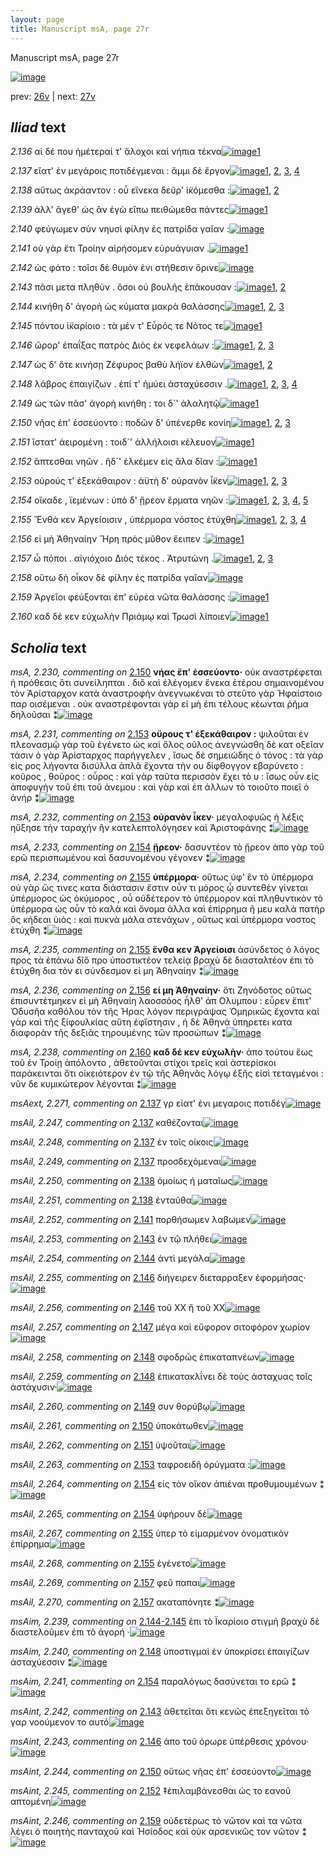 ```yaml
---
layout: page
title: Manuscript msA, page 27r
---
```


Manuscript msA, page 27r

[![image](http://www.homermultitext.org/iipsrv?OBJ=IIP,1.0&FIF=/project/homer/pyramidal/deepzoom/hmt/vaimg/2017a/VA027RN_0028.tif&WID=100&CVT=JPEG)](http://www.homermultitext.org/ict2/?urn=urn:cite2:hmt:vaimg.2017a:VA027RN_0028)

prev:  [26v](../26v/) | next:  [27v](../27v/)

## *Iliad* text

*2.136* <a id="2.136"/> αἱ δέ που ἡμέτεραί τ' ἄλοχοι καὶ νήπια τέκνα[![image](http://www.homermultitext.org/iipsrv?OBJ=IIP,1.0&FIF=/project/homer/pyramidal/deepzoom/hmt/vaimg/2017a/VA027RN_0028.tif&RGN=0.151,0.2044,0.398,0.0316&WID=1000&CVT=JPEG)](http://www.homermultitext.org/ict2/?urn=urn:cite2:hmt:vaimg.2017a:VA027RN_0028@0.151,0.2044,0.398,0.0316)[1](#msA_2.223)

*2.137* <a id="2.137"/> εἵατ' ἐν μεγάροις ποτιδέγμεναι : ἄμμι δὲ ἔργον[![image](http://www.homermultitext.org/iipsrv?OBJ=IIP,1.0&FIF=/project/homer/pyramidal/deepzoom/hmt/vaimg/2017a/VA027RN_0028.tif&RGN=0.154,0.2269,0.398,0.027&WID=1000&CVT=JPEG)](http://www.homermultitext.org/ict2/?urn=urn:cite2:hmt:vaimg.2017a:VA027RN_0028@0.154,0.2269,0.398,0.027)[1](#msAext_2.271), [2](#msAil_2.247), [3](#msAil_2.249), [4](#msAil_2.248)

*2.138* <a id="2.138"/> αὕτως ἀκράαντον : οὗ εἵνεκα δεῦρ' ἱ̈κόμεσθα :[![image](http://www.homermultitext.org/iipsrv?OBJ=IIP,1.0&FIF=/project/homer/pyramidal/deepzoom/hmt/vaimg/2017a/VA027RN_0028.tif&RGN=0.156,0.2434,0.398,0.027&WID=1000&CVT=JPEG)](http://www.homermultitext.org/ict2/?urn=urn:cite2:hmt:vaimg.2017a:VA027RN_0028@0.156,0.2434,0.398,0.027)[1](#msAil_2.250), [2](#msAil_2.251)

*2.139* <a id="2.139"/> ἀλλ' ἄγεθ' ὡς ἂν ἐγὼ εἴπω πειθώμεθα πάντες[![image](http://www.homermultitext.org/iipsrv?OBJ=IIP,1.0&FIF=/project/homer/pyramidal/deepzoom/hmt/vaimg/2017a/VA027RN_0028.tif&RGN=0.155,0.2622,0.398,0.027&WID=1000&CVT=JPEG)](http://www.homermultitext.org/ict2/?urn=urn:cite2:hmt:vaimg.2017a:VA027RN_0028@0.155,0.2622,0.398,0.027)[1](#msA_2.224)

*2.140* <a id="2.140"/> φεύγωμεν σὺν νηυσὶ φίλην ἐς πατρίδα γαῖαν :[![image](http://www.homermultitext.org/iipsrv?OBJ=IIP,1.0&FIF=/project/homer/pyramidal/deepzoom/hmt/vaimg/2017a/VA027RN_0028.tif&RGN=0.152,0.284,0.398,0.027&WID=1000&CVT=JPEG)](http://www.homermultitext.org/ict2/?urn=urn:cite2:hmt:vaimg.2017a:VA027RN_0028@0.152,0.284,0.398,0.027)

*2.141* <a id="2.141"/> οὐ γὰρ ἔτι Τροίην 					αἱρήσομεν εὐρυάγυιαν .[![image](http://www.homermultitext.org/iipsrv?OBJ=IIP,1.0&FIF=/project/homer/pyramidal/deepzoom/hmt/vaimg/2017a/VA027RN_0028.tif&RGN=0.152,0.3013,0.398,0.027&WID=1000&CVT=JPEG)](http://www.homermultitext.org/ict2/?urn=urn:cite2:hmt:vaimg.2017a:VA027RN_0028@0.152,0.3013,0.398,0.027)[1](#msAil_2.252)

*2.142* <a id="2.142"/> ὡς φάτο : τοῖσι δὲ θυμὸν ἐνι στήθεσιν ὄρινε[![image](http://www.homermultitext.org/iipsrv?OBJ=IIP,1.0&FIF=/project/homer/pyramidal/deepzoom/hmt/vaimg/2017a/VA027RN_0028.tif&RGN=0.151,0.3208,0.398,0.027&WID=1000&CVT=JPEG)](http://www.homermultitext.org/ict2/?urn=urn:cite2:hmt:vaimg.2017a:VA027RN_0028@0.151,0.3208,0.398,0.027)

*2.143* <a id="2.143"/> πᾶσι μετα πληθὺν . ὅσοι οὐ βουλῆς ἐπάκουσαν :[![image](http://www.homermultitext.org/iipsrv?OBJ=IIP,1.0&FIF=/project/homer/pyramidal/deepzoom/hmt/vaimg/2017a/VA027RN_0028.tif&RGN=0.151,0.3411,0.398,0.027&WID=1000&CVT=JPEG)](http://www.homermultitext.org/ict2/?urn=urn:cite2:hmt:vaimg.2017a:VA027RN_0028@0.151,0.3411,0.398,0.027)[1](#msAint_2.242), [2](#msAil_2.253)

*2.144* <a id="2.144"/> κινήθη δ' ἀγορὴ ὡς κύματα μακρὰ θαλάσσης[![image](http://www.homermultitext.org/iipsrv?OBJ=IIP,1.0&FIF=/project/homer/pyramidal/deepzoom/hmt/vaimg/2017a/VA027RN_0028.tif&RGN=0.151,0.3576,0.398,0.027&WID=1000&CVT=JPEG)](http://www.homermultitext.org/ict2/?urn=urn:cite2:hmt:vaimg.2017a:VA027RN_0028@0.151,0.3576,0.398,0.027)[1](#msA_2.226), [2](#msAil_2.254), [3](#msA_2.225)

*2.145* <a id="2.145"/> πόντου ἱ̈καρίοιο : τὰ μέν τ' Εὖρός τε Νότος τε[![image](http://www.homermultitext.org/iipsrv?OBJ=IIP,1.0&FIF=/project/homer/pyramidal/deepzoom/hmt/vaimg/2017a/VA027RN_0028.tif&RGN=0.149,0.3794,0.359,0.027&WID=1000&CVT=JPEG)](http://www.homermultitext.org/ict2/?urn=urn:cite2:hmt:vaimg.2017a:VA027RN_0028@0.149,0.3794,0.359,0.027)[1](#msA_2.227)

*2.146* <a id="2.146"/> ὤρορ' ἐπαΐξας πατρὸς Διὸς ἐκ νεφελάων :[![image](http://www.homermultitext.org/iipsrv?OBJ=IIP,1.0&FIF=/project/homer/pyramidal/deepzoom/hmt/vaimg/2017a/VA027RN_0028.tif&RGN=0.158,0.3974,0.359,0.027&WID=1000&CVT=JPEG)](http://www.homermultitext.org/ict2/?urn=urn:cite2:hmt:vaimg.2017a:VA027RN_0028@0.158,0.3974,0.359,0.027)[1](#msAint_2.243), [2](#msAil_2.256), [3](#msAil_2.255)

*2.147* <a id="2.147"/> ὡς δ' ὅτε κινήσῃ Ζέφυρος βαθὺ λήϊον ἐλθὼν[![image](http://www.homermultitext.org/iipsrv?OBJ=IIP,1.0&FIF=/project/homer/pyramidal/deepzoom/hmt/vaimg/2017a/VA027RN_0028.tif&RGN=0.158,0.4162,0.359,0.027&WID=1000&CVT=JPEG)](http://www.homermultitext.org/ict2/?urn=urn:cite2:hmt:vaimg.2017a:VA027RN_0028@0.158,0.4162,0.359,0.027)[1](#msA_2.228), [2](#msAil_2.257)

*2.148* <a id="2.148"/> λάβρος ἐπαιγίζων . ἐπί τ' ἠμύει ἀσταχύεσσιν .[![image](http://www.homermultitext.org/iipsrv?OBJ=IIP,1.0&FIF=/project/homer/pyramidal/deepzoom/hmt/vaimg/2017a/VA027RN_0028.tif&RGN=0.16,0.435,0.359,0.027&WID=1000&CVT=JPEG)](http://www.homermultitext.org/ict2/?urn=urn:cite2:hmt:vaimg.2017a:VA027RN_0028@0.16,0.435,0.359,0.027)[1](#msAim_2.240), [2](#msAil_2.258), [3](#msA_2.229), [4](#msAil_2.259)

*2.149* <a id="2.149"/> ὡς τῶν πᾶσ' ἀγορὴ κινήθη : τοι δ`' ἀλαλητῷ[![image](http://www.homermultitext.org/iipsrv?OBJ=IIP,1.0&FIF=/project/homer/pyramidal/deepzoom/hmt/vaimg/2017a/VA027RN_0028.tif&RGN=0.158,0.456,0.359,0.027&WID=1000&CVT=JPEG)](http://www.homermultitext.org/ict2/?urn=urn:cite2:hmt:vaimg.2017a:VA027RN_0028@0.158,0.456,0.359,0.027)[1](#msAil_2.260)

*2.150* <a id="2.150"/> νῆας ἐπ' ἐσσεύοντο : ποδῶν δ' ὑπένερθε κονίη[![image](http://www.homermultitext.org/iipsrv?OBJ=IIP,1.0&FIF=/project/homer/pyramidal/deepzoom/hmt/vaimg/2017a/VA027RN_0028.tif&RGN=0.158,0.4733,0.359,0.027&WID=1000&CVT=JPEG)](http://www.homermultitext.org/ict2/?urn=urn:cite2:hmt:vaimg.2017a:VA027RN_0028@0.158,0.4733,0.359,0.027)[1](#msAint_2.244), [2](#msA_2.230), [3](#msAil_2.261)

*2.151* <a id="2.151"/> ἵστατ' ἀειρομένη : τοιδ`' ἀλλήλοισι κέλευον[![image](http://www.homermultitext.org/iipsrv?OBJ=IIP,1.0&FIF=/project/homer/pyramidal/deepzoom/hmt/vaimg/2017a/VA027RN_0028.tif&RGN=0.158,0.4921,0.359,0.027&WID=1000&CVT=JPEG)](http://www.homermultitext.org/ict2/?urn=urn:cite2:hmt:vaimg.2017a:VA027RN_0028@0.158,0.4921,0.359,0.027)[1](#msAil_2.262)

*2.152* <a id="2.152"/> ἅπτεσθαι νηῶν . ἢδ`' ἑλκέμεν εἰς ἅλα δῖαν :[![image](http://www.homermultitext.org/iipsrv?OBJ=IIP,1.0&FIF=/project/homer/pyramidal/deepzoom/hmt/vaimg/2017a/VA027RN_0028.tif&RGN=0.158,0.5101,0.359,0.027&WID=1000&CVT=JPEG)](http://www.homermultitext.org/ict2/?urn=urn:cite2:hmt:vaimg.2017a:VA027RN_0028@0.158,0.5101,0.359,0.027)[1](#msAint_2.245)

*2.153* <a id="2.153"/> οὐρούς τ' ἐξεκάθαιρον : ἀϋτὴ δ' οὐρανὸν ἷ̈κεν[![image](http://www.homermultitext.org/iipsrv?OBJ=IIP,1.0&FIF=/project/homer/pyramidal/deepzoom/hmt/vaimg/2017a/VA027RN_0028.tif&RGN=0.162,0.5312,0.359,0.027&WID=1000&CVT=JPEG)](http://www.homermultitext.org/ict2/?urn=urn:cite2:hmt:vaimg.2017a:VA027RN_0028@0.162,0.5312,0.359,0.027)[1](#msA_2.231), [2](#msA_2.232), [3](#msAil_2.263)

*2.154* <a id="2.154"/> οἴκαδε , ϊεμένων : ὑπὸ δ' ᾕρεον ἕρματα νηῶν :[![image](http://www.homermultitext.org/iipsrv?OBJ=IIP,1.0&FIF=/project/homer/pyramidal/deepzoom/hmt/vaimg/2017a/VA027RN_0028.tif&RGN=0.161,0.5485,0.359,0.027&WID=1000&CVT=JPEG)](http://www.homermultitext.org/ict2/?urn=urn:cite2:hmt:vaimg.2017a:VA027RN_0028@0.161,0.5485,0.359,0.027)[1](#msAil_2.264), [2](#msA_2.233), [3](#msAim_2.241), [4](#msAil_2.265), [5](#msAil_2.266)

*2.155* <a id="2.155"/> Ἔνθά κεν Ἀργείοισιν , ὑπέρμορα νόστος ἐτύχθη[![image](http://www.homermultitext.org/iipsrv?OBJ=IIP,1.0&FIF=/project/homer/pyramidal/deepzoom/hmt/vaimg/2017a/VA027RN_0028.tif&RGN=0.16,0.5657,0.374,0.027&WID=1000&CVT=JPEG)](http://www.homermultitext.org/ict2/?urn=urn:cite2:hmt:vaimg.2017a:VA027RN_0028@0.16,0.5657,0.374,0.027)[1](#msA_2.234), [2](#msAil_2.267), [3](#msA_2.235), [4](#msAil_2.268)

*2.156* <a id="2.156"/> εἰ μὴ Ἀθηναίην 					 Ἥρη πρὸς μῦθον ἔειπεν :[![image](http://www.homermultitext.org/iipsrv?OBJ=IIP,1.0&FIF=/project/homer/pyramidal/deepzoom/hmt/vaimg/2017a/VA027RN_0028.tif&RGN=0.158,0.586,0.374,0.027&WID=1000&CVT=JPEG)](http://www.homermultitext.org/ict2/?urn=urn:cite2:hmt:vaimg.2017a:VA027RN_0028@0.158,0.586,0.374,0.027)[1](#msA_2.236)

*2.157* <a id="2.157"/> ὦ πόποι . αἰγιόχοιο Διὸς 					τέκος . Ἀτρυτώνη .[![image](http://www.homermultitext.org/iipsrv?OBJ=IIP,1.0&FIF=/project/homer/pyramidal/deepzoom/hmt/vaimg/2017a/VA027RN_0028.tif&RGN=0.158,0.6063,0.374,0.027&WID=1000&CVT=JPEG)](http://www.homermultitext.org/ict2/?urn=urn:cite2:hmt:vaimg.2017a:VA027RN_0028@0.158,0.6063,0.374,0.027)[1](#msAil_2.270), [2](#msA_2.237), [3](#msAil_2.269)

*2.158* <a id="2.158"/> οὕτω δὴ οἶκον δὲ φίλην ἐς πατρίδα γαῖαν[![image](http://www.homermultitext.org/iipsrv?OBJ=IIP,1.0&FIF=/project/homer/pyramidal/deepzoom/hmt/vaimg/2017a/VA027RN_0028.tif&RGN=0.153,0.6251,0.374,0.027&WID=1000&CVT=JPEG)](http://www.homermultitext.org/ict2/?urn=urn:cite2:hmt:vaimg.2017a:VA027RN_0028@0.153,0.6251,0.374,0.027)

*2.159* <a id="2.159"/> Ἀργεῖοι φεύξονται 					ἐπ' εὐρέα νῶτα θαλάσσης :[![image](http://www.homermultitext.org/iipsrv?OBJ=IIP,1.0&FIF=/project/homer/pyramidal/deepzoom/hmt/vaimg/2017a/VA027RN_0028.tif&RGN=0.153,0.6446,0.374,0.027&WID=1000&CVT=JPEG)](http://www.homermultitext.org/ict2/?urn=urn:cite2:hmt:vaimg.2017a:VA027RN_0028@0.153,0.6446,0.374,0.027)[1](#msAint_2.246)

*2.160* <a id="2.160"/> καδ δέ κεν εὐχωλὴν Πριάμῳ καὶ Τρωσὶ λίποιεν[![image](http://www.homermultitext.org/iipsrv?OBJ=IIP,1.0&FIF=/project/homer/pyramidal/deepzoom/hmt/vaimg/2017a/VA027RN_0028.tif&RGN=0.152,0.6604,0.396,0.0301&WID=1000&CVT=JPEG)](http://www.homermultitext.org/ict2/?urn=urn:cite2:hmt:vaimg.2017a:VA027RN_0028@0.152,0.6604,0.396,0.0301)[1](#msA_2.238)

## *Scholia* text

*msA, 2.230, commenting on* [2.150](#2.150)  <a id="msA_2.230"/> **νήας ἔπ' ἐσσεύοντο·** οὐκ αναστρέφεται ἡ πρόθεσις ὅτι συνείληπται . διὃ καὶ ἐλέγομεν ἕνεκα ἑτέρου σημαινομένου τὸν Ἀρίσταρχον κατὰ ἀναστροφὴν ἀνεγνωκέναι τὸ στεῦτο γὰρ Ἡφαίστοιο παρ οισέμεναι . οὐκ αναστρέφονται γὰρ εἰ μὴ ἐπι τέλους κέωνται ῥῆμα δηλοῦσαι ⁑[![image](http://www.homermultitext.org/iipsrv?OBJ=IIP,1.0&FIF=/project/homer/pyramidal/deepzoom/hmt/vaimg/2017a/VA027RN_0028.tif&RGN=0.5525,0.3445,0.2129,0.071&WID=1000&CVT=JPEG)](http://www.homermultitext.org/ict2/?urn=urn:cite2:hmt:vaimg.2017a:VA027RN_0028@0.5525,0.3445,0.2129,0.071)

*msA, 2.231, commenting on* [2.153](#2.153)  <a id="msA_2.231"/> **οὔρους τ' ἐξεκάθαιρον :** ψιλοῦται ἐν πλεονασμῷ γὰρ τοῦ ἐγένετο ὡς καὶ ὅλος οῦλος ἀνεγνώσθη δὲ κατ οξεῖαν τάσιν ὁ γὰρ Ἀρίσταρχος παρήγγελεν , ἴσως δὲ σημειώδης ὁ τόνος : τὰ γὰρ εἰς ρος λήγοντα δισύλλα ἁπλᾶ ἔχοντα τὴν ου δίφθογγον εβαρύνετο : κοῦρος , θοῦρος : οὖρος : καὶ γὰρ ταῦτα περισσὸν ἔχει τὸ υ : ἴσως οὖν εἰς ἀποφυγὴν τοῦ ἐπι τοῦ ἀνεμου : καὶ γὰρ καὶ ἐπ άλλων τὸ τοιοῦτο ποιεῖ ὁ ἀνήρ ⁑[![image](http://www.homermultitext.org/iipsrv?OBJ=IIP,1.0&FIF=/project/homer/pyramidal/deepzoom/hmt/vaimg/2017a/VA027RN_0028.tif&RGN=0.5479,0.4115,0.2133,0.1061&WID=1000&CVT=JPEG)](http://www.homermultitext.org/ict2/?urn=urn:cite2:hmt:vaimg.2017a:VA027RN_0028@0.5479,0.4115,0.2133,0.1061)

*msA, 2.232, commenting on* [2.153](#2.153)  <a id="msA_2.232"/> **οὐρανὸν ἷκεν·** μεγαλοφυῶς ἡ λέξις ηὔξησε τὴν ταραχήν ἣν κατελεπτολόγησεν καὶ Ἀριστοφάνης ⁑[![image](http://www.homermultitext.org/iipsrv?OBJ=IIP,1.0&FIF=/project/homer/pyramidal/deepzoom/hmt/vaimg/2017a/VA027RN_0028.tif&RGN=0.5383,0.5153,0.2204,0.039&WID=1000&CVT=JPEG)](http://www.homermultitext.org/ict2/?urn=urn:cite2:hmt:vaimg.2017a:VA027RN_0028@0.5383,0.5153,0.2204,0.039)

*msA, 2.233, commenting on* [2.154](#2.154)  <a id="msA_2.233"/> **ᾕρεον·** δασυντέον τὸ ᾕρεον ἀπο γὰρ τοῦ ερῶ περισπωμένου καὶ δασυνομένου γέγονεν ⁑[![image](http://www.homermultitext.org/iipsrv?OBJ=IIP,1.0&FIF=/project/homer/pyramidal/deepzoom/hmt/vaimg/2017a/VA027RN_0028.tif&RGN=0.5521,0.5413,0.2054,0.0354&WID=1000&CVT=JPEG)](http://www.homermultitext.org/ict2/?urn=urn:cite2:hmt:vaimg.2017a:VA027RN_0028@0.5521,0.5413,0.2054,0.0354)

*msA, 2.234, commenting on* [2.155](#2.155)  <a id="msA_2.234"/> **ὑπέρμορα·** οὕτως ὑφ' ἓν τὸ ὑπέρμορα οὐ γὰρ ὥς τινες κατα διάστασιν ἔστιν οὖν τι μόρος ᾧ συντεθὲν γίνεται ὑπέρμορος ὡς ὀκύμορος , οὗ οὑδέτερον τὸ ὑπέρμορον καὶ πληθυντικὸν τὸ ὑπέρμορα ὡς οὖν τὸ καλὰ καὶ ὄνομα ἀλλα καὶ ἐπίρρημα ῆ μευ καλὰ πατὴρ ὃς κήδεαι ὑιὸς : καὶ πυκνὰ μάλα στενάχων , οὕτως καὶ ὑπέρμορα νοστος ἐτύχθη ⁑[![image](http://www.homermultitext.org/iipsrv?OBJ=IIP,1.0&FIF=/project/homer/pyramidal/deepzoom/hmt/vaimg/2017a/VA027RN_0028.tif&RGN=0.5454,0.5735,0.2317,0.0979&WID=1000&CVT=JPEG)](http://www.homermultitext.org/ict2/?urn=urn:cite2:hmt:vaimg.2017a:VA027RN_0028@0.5454,0.5735,0.2317,0.0979)

*msA, 2.235, commenting on* [2.155](#2.155)  <a id="msA_2.235"/> **ἔνθα κεν Ἀργείοισι** ἀσύνδετος ὁ λόγος προς τὰ ἐπάνω δῖὃ προ ὑποστικτέον τελείᾳ βραχὺ δὲ διασταλτέον ἐπι τὸ ἐτύχθη δια τὸν ει σύνδεσμον εἰ μη Ἀθηναίην ⁑[![image](http://www.homermultitext.org/iipsrv?OBJ=IIP,1.0&FIF=/project/homer/pyramidal/deepzoom/hmt/vaimg/2017a/VA027RN_0028.tif&RGN=0.5429,0.669,0.2113,0.0438&WID=1000&CVT=JPEG)](http://www.homermultitext.org/ict2/?urn=urn:cite2:hmt:vaimg.2017a:VA027RN_0028@0.5429,0.669,0.2113,0.0438)

*msA, 2.236, commenting on* [2.156](#2.156)  <a id="msA_2.236"/> **εἰ μη Ἀθηναίην·** ὅτι Ζηνόδοτος οὕτως ἐπισυντέτμηκεν εἰ μὴ Ἀθηναίη λαοσσόος ἦλθ' ἀπ Ολυμπου : εὗρεν ἔπιτ' Ὀδυσῆα καθόλου τὸν τῆς Ήρας λόγον περιγράψας Ὁμηρικῶς ἔχοντα καὶ γὰρ καὶ τῆς ξίφουλκίας αὕτη ἐφἵστησιν , ἡ δὲ Ἀθηνά ὑπηρετει κατα διαφορὰν τῆς δεξιᾶς τηρουμένης τῶν προσώπων ⁑[![image](http://www.homermultitext.org/iipsrv?OBJ=IIP,1.0&FIF=/project/homer/pyramidal/deepzoom/hmt/vaimg/2017a/VA027RN_0028.tif&RGN=0.1421,0.6962,0.6129,0.0463&WID=1000&CVT=JPEG)](http://www.homermultitext.org/ict2/?urn=urn:cite2:hmt:vaimg.2017a:VA027RN_0028@0.1421,0.6962,0.6129,0.0463)

*msA, 2.238, commenting on* [2.160](#2.160)  <a id="msA_2.238"/> **καδ δέ κεν εὐχωλὴν·** ἀπο τούτου ἕως τοῦ ἐν Τροίῃ ἀπόλοντο , ἀθετοῦνται στίχοι τρεῖς καὶ ἀστερίσκοι παράκεινται ὅτι οἱκειότερον ἐν τῷ τῆς Ἀθηνᾶς λόγῳ ἑξῆς εἰσὶ τεταγμένοι : νῦν δε κυμικώτερον λέγονται ⁑[![image](http://www.homermultitext.org/iipsrv?OBJ=IIP,1.0&FIF=/project/homer/pyramidal/deepzoom/hmt/vaimg/2017a/VA027RN_0028.tif&RGN=0.1521,0.76,0.6092,0.041&WID=1000&CVT=JPEG)](http://www.homermultitext.org/ict2/?urn=urn:cite2:hmt:vaimg.2017a:VA027RN_0028@0.1521,0.76,0.6092,0.041)

*msAext, 2.271, commenting on* [2.137](#2.137)  <a id="msAext_2.271"/> γρ εἱατ' ἐνι μεγαροις ποτιδέγ[![image](http://www.homermultitext.org/iipsrv?OBJ=IIP,1.0&FIF=/project/homer/pyramidal/deepzoom/hmt/vaimg/2017a/VA027RN_0028.tif&RGN=0.76,0.2346,0.1086,0.0201&WID=1000&CVT=JPEG)](http://www.homermultitext.org/ict2/?urn=urn:cite2:hmt:vaimg.2017a:VA027RN_0028@0.76,0.2346,0.1086,0.0201)

*msAil, 2.247, commenting on* [2.137](#2.137)  <a id="msAil_2.247"/> καθέζονται[![image](http://www.homermultitext.org/iipsrv?OBJ=IIP,1.0&FIF=/project/homer/pyramidal/deepzoom/hmt/vaimg/2017a/VA027RN_0028.tif&RGN=0.1829,0.2253,0.0529,0.01&WID=1000&CVT=JPEG)](http://www.homermultitext.org/ict2/?urn=urn:cite2:hmt:vaimg.2017a:VA027RN_0028@0.1829,0.2253,0.0529,0.01)

*msAil, 2.248, commenting on* [2.137](#2.137)  <a id="msAil_2.248"/> ἐν τοῖς οίκοις[![image](http://www.homermultitext.org/iipsrv?OBJ=IIP,1.0&FIF=/project/homer/pyramidal/deepzoom/hmt/vaimg/2017a/VA027RN_0028.tif&RGN=0.2675,0.2275,0.0508,0.011&WID=1000&CVT=JPEG)](http://www.homermultitext.org/ict2/?urn=urn:cite2:hmt:vaimg.2017a:VA027RN_0028@0.2675,0.2275,0.0508,0.011)

*msAil, 2.249, commenting on* [2.137](#2.137)  <a id="msAil_2.249"/> προσδεχόμεναι[![image](http://www.homermultitext.org/iipsrv?OBJ=IIP,1.0&FIF=/project/homer/pyramidal/deepzoom/hmt/vaimg/2017a/VA027RN_0028.tif&RGN=0.35,0.2293,0.0621,0.0091&WID=1000&CVT=JPEG)](http://www.homermultitext.org/ict2/?urn=urn:cite2:hmt:vaimg.2017a:VA027RN_0028@0.35,0.2293,0.0621,0.0091)

*msAil, 2.250, commenting on* [2.138](#2.138)  <a id="msAil_2.250"/> ὁμοίως ἠ ματαῖως[![image](http://www.homermultitext.org/iipsrv?OBJ=IIP,1.0&FIF=/project/homer/pyramidal/deepzoom/hmt/vaimg/2017a/VA027RN_0028.tif&RGN=0.1904,0.2451,0.0661,0.0088&WID=1000&CVT=JPEG)](http://www.homermultitext.org/ict2/?urn=urn:cite2:hmt:vaimg.2017a:VA027RN_0028@0.1904,0.2451,0.0661,0.0088)

*msAil, 2.251, commenting on* [2.138](#2.138)  <a id="msAil_2.251"/> ἐνταῦθα[![image](http://www.homermultitext.org/iipsrv?OBJ=IIP,1.0&FIF=/project/homer/pyramidal/deepzoom/hmt/vaimg/2017a/VA027RN_0028.tif&RGN=0.4257,0.2467,0.0271,0.0083&WID=1000&CVT=JPEG)](http://www.homermultitext.org/ict2/?urn=urn:cite2:hmt:vaimg.2017a:VA027RN_0028@0.4257,0.2467,0.0271,0.0083)

*msAil, 2.252, commenting on* [2.141](#2.141)  <a id="msAil_2.252"/> πορθήσωμεν λαβωμεν[![image](http://www.homermultitext.org/iipsrv?OBJ=IIP,1.0&FIF=/project/homer/pyramidal/deepzoom/hmt/vaimg/2017a/VA027RN_0028.tif&RGN=0.3507,0.3052,0.0625,0.0083&WID=1000&CVT=JPEG)](http://www.homermultitext.org/ict2/?urn=urn:cite2:hmt:vaimg.2017a:VA027RN_0028@0.3507,0.3052,0.0625,0.0083)

*msAil, 2.253, commenting on* [2.143](#2.143)  <a id="msAil_2.253"/> ἐν τῷ πλήθει[![image](http://www.homermultitext.org/iipsrv?OBJ=IIP,1.0&FIF=/project/homer/pyramidal/deepzoom/hmt/vaimg/2017a/VA027RN_0028.tif&RGN=0.2589,0.3403,0.0625,0.0099&WID=1000&CVT=JPEG)](http://www.homermultitext.org/ict2/?urn=urn:cite2:hmt:vaimg.2017a:VA027RN_0028@0.2589,0.3403,0.0625,0.0099)

*msAil, 2.254, commenting on* [2.144](#2.144)  <a id="msAil_2.254"/> ἀντὶ μεγάλα[![image](http://www.homermultitext.org/iipsrv?OBJ=IIP,1.0&FIF=/project/homer/pyramidal/deepzoom/hmt/vaimg/2017a/VA027RN_0028.tif&RGN=0.4082,0.361,0.0475,0.0102&WID=1000&CVT=JPEG)](http://www.homermultitext.org/ict2/?urn=urn:cite2:hmt:vaimg.2017a:VA027RN_0028@0.4082,0.361,0.0475,0.0102)

*msAil, 2.255, commenting on* [2.146](#2.146)  <a id="msAil_2.255"/> διήγειρεν διεταρραξεν ἐφορμήσας·[![image](http://www.homermultitext.org/iipsrv?OBJ=IIP,1.0&FIF=/project/homer/pyramidal/deepzoom/hmt/vaimg/2017a/VA027RN_0028.tif&RGN=0.1796,0.3955,0.1343,0.0134&WID=1000&CVT=JPEG)](http://www.homermultitext.org/ict2/?urn=urn:cite2:hmt:vaimg.2017a:VA027RN_0028@0.1796,0.3955,0.1343,0.0134)

*msAil, 2.256, commenting on* [2.146](#2.146)  <a id="msAil_2.256"/> τοῦ XX ἢ τοῦ XX[![image](http://www.homermultitext.org/iipsrv?OBJ=IIP,1.0&FIF=/project/homer/pyramidal/deepzoom/hmt/vaimg/2017a/VA027RN_0028.tif&RGN=0.3496,0.3985,0.0436,0.0113&WID=1000&CVT=JPEG)](http://www.homermultitext.org/ict2/?urn=urn:cite2:hmt:vaimg.2017a:VA027RN_0028@0.3496,0.3985,0.0436,0.0113)

*msAil, 2.257, commenting on* [2.147](#2.147)  <a id="msAil_2.257"/> μέγα καὶ εὔφορον σιτοφόρον χωρίον[![image](http://www.homermultitext.org/iipsrv?OBJ=IIP,1.0&FIF=/project/homer/pyramidal/deepzoom/hmt/vaimg/2017a/VA027RN_0028.tif&RGN=0.3789,0.4159,0.1311,0.015&WID=1000&CVT=JPEG)](http://www.homermultitext.org/ict2/?urn=urn:cite2:hmt:vaimg.2017a:VA027RN_0028@0.3789,0.4159,0.1311,0.015)

*msAil, 2.258, commenting on* [2.148](#2.148)  <a id="msAil_2.258"/> σφοδρῶς ἐπικαταπνέων[![image](http://www.homermultitext.org/iipsrv?OBJ=IIP,1.0&FIF=/project/homer/pyramidal/deepzoom/hmt/vaimg/2017a/VA027RN_0028.tif&RGN=0.18,0.4331,0.0914,0.0099&WID=1000&CVT=JPEG)](http://www.homermultitext.org/ict2/?urn=urn:cite2:hmt:vaimg.2017a:VA027RN_0028@0.18,0.4331,0.0914,0.0099)

*msAil, 2.259, commenting on* [2.148](#2.148)  <a id="msAil_2.259"/> ἐπικατακλΐνει δὲ τοὺς ἀσταχυας τοῖς ἀστάχυσιν·[![image](http://www.homermultitext.org/iipsrv?OBJ=IIP,1.0&FIF=/project/homer/pyramidal/deepzoom/hmt/vaimg/2017a/VA027RN_0028.tif&RGN=0.3429,0.4352,0.1764,0.0153&WID=1000&CVT=JPEG)](http://www.homermultitext.org/ict2/?urn=urn:cite2:hmt:vaimg.2017a:VA027RN_0028@0.3429,0.4352,0.1764,0.0153)

*msAil, 2.260, commenting on* [2.149](#2.149)  <a id="msAil_2.260"/> συν θορύβῳ[![image](http://www.homermultitext.org/iipsrv?OBJ=IIP,1.0&FIF=/project/homer/pyramidal/deepzoom/hmt/vaimg/2017a/VA027RN_0028.tif&RGN=0.4207,0.4572,0.0614,0.0102&WID=1000&CVT=JPEG)](http://www.homermultitext.org/ict2/?urn=urn:cite2:hmt:vaimg.2017a:VA027RN_0028@0.4207,0.4572,0.0614,0.0102)

*msAil, 2.261, commenting on* [2.150](#2.150)  <a id="msAil_2.261"/> ὑποκάτωθεν[![image](http://www.homermultitext.org/iipsrv?OBJ=IIP,1.0&FIF=/project/homer/pyramidal/deepzoom/hmt/vaimg/2017a/VA027RN_0028.tif&RGN=0.4007,0.4749,0.0614,0.0094&WID=1000&CVT=JPEG)](http://www.homermultitext.org/ict2/?urn=urn:cite2:hmt:vaimg.2017a:VA027RN_0028@0.4007,0.4749,0.0614,0.0094)

*msAil, 2.262, commenting on* [2.151](#2.151)  <a id="msAil_2.262"/> ὑψοῦται[![image](http://www.homermultitext.org/iipsrv?OBJ=IIP,1.0&FIF=/project/homer/pyramidal/deepzoom/hmt/vaimg/2017a/VA027RN_0028.tif&RGN=0.1854,0.4894,0.0304,0.0134&WID=1000&CVT=JPEG)](http://www.homermultitext.org/ict2/?urn=urn:cite2:hmt:vaimg.2017a:VA027RN_0028@0.1854,0.4894,0.0304,0.0134)

*msAil, 2.263, commenting on* [2.153](#2.153)  <a id="msAil_2.263"/> ταφροειδῆ ὀρύγματα :[![image](http://www.homermultitext.org/iipsrv?OBJ=IIP,1.0&FIF=/project/homer/pyramidal/deepzoom/hmt/vaimg/2017a/VA027RN_0028.tif&RGN=0.1689,0.5267,0.1018,0.0131&WID=1000&CVT=JPEG)](http://www.homermultitext.org/ict2/?urn=urn:cite2:hmt:vaimg.2017a:VA027RN_0028@0.1689,0.5267,0.1018,0.0131)

*msAil, 2.264, commenting on* [2.154](#2.154)  <a id="msAil_2.264"/> εἰς τὸν οἴκον ἀπιέναι προθυμουμένων ⁑[![image](http://www.homermultitext.org/iipsrv?OBJ=IIP,1.0&FIF=/project/homer/pyramidal/deepzoom/hmt/vaimg/2017a/VA027RN_0028.tif&RGN=0.1821,0.5436,0.1375,0.0131&WID=1000&CVT=JPEG)](http://www.homermultitext.org/ict2/?urn=urn:cite2:hmt:vaimg.2017a:VA027RN_0028@0.1821,0.5436,0.1375,0.0131)

*msAil, 2.265, commenting on* [2.154](#2.154)  <a id="msAil_2.265"/> ὑφήρουν δὲ[![image](http://www.homermultitext.org/iipsrv?OBJ=IIP,1.0&FIF=/project/homer/pyramidal/deepzoom/hmt/vaimg/2017a/VA027RN_0028.tif&RGN=0.3521,0.5449,0.0564,0.0153&WID=1000&CVT=JPEG)](http://www.homermultitext.org/ict2/?urn=urn:cite2:hmt:vaimg.2017a:VA027RN_0028@0.3521,0.5449,0.0564,0.0153)

*msAil, 2.267, commenting on* [2.155](#2.155)  <a id="msAil_2.267"/> ὑπερ τὸ εἰμαρμένον ὀνοματικὸν ἐπίρρημα[![image](http://www.homermultitext.org/iipsrv?OBJ=IIP,1.0&FIF=/project/homer/pyramidal/deepzoom/hmt/vaimg/2017a/VA027RN_0028.tif&RGN=0.3082,0.5632,0.1607,0.018&WID=1000&CVT=JPEG)](http://www.homermultitext.org/ict2/?urn=urn:cite2:hmt:vaimg.2017a:VA027RN_0028@0.3082,0.5632,0.1607,0.018)

*msAil, 2.268, commenting on* [2.155](#2.155)  <a id="msAil_2.268"/> ἐγένετο[![image](http://www.homermultitext.org/iipsrv?OBJ=IIP,1.0&FIF=/project/homer/pyramidal/deepzoom/hmt/vaimg/2017a/VA027RN_0028.tif&RGN=0.4821,0.5693,0.0311,0.0105&WID=1000&CVT=JPEG)](http://www.homermultitext.org/ict2/?urn=urn:cite2:hmt:vaimg.2017a:VA027RN_0028@0.4821,0.5693,0.0311,0.0105)

*msAil, 2.269, commenting on* [2.157](#2.157)  <a id="msAil_2.269"/> φεῦ παπαι[![image](http://www.homermultitext.org/iipsrv?OBJ=IIP,1.0&FIF=/project/homer/pyramidal/deepzoom/hmt/vaimg/2017a/VA027RN_0028.tif&RGN=0.1818,0.6023,0.0457,0.0142&WID=1000&CVT=JPEG)](http://www.homermultitext.org/ict2/?urn=urn:cite2:hmt:vaimg.2017a:VA027RN_0028@0.1818,0.6023,0.0457,0.0142)

*msAil, 2.270, commenting on* [2.157](#2.157)  <a id="msAil_2.270"/> ακαταπόνητε ⁑[![image](http://www.homermultitext.org/iipsrv?OBJ=IIP,1.0&FIF=/project/homer/pyramidal/deepzoom/hmt/vaimg/2017a/VA027RN_0028.tif&RGN=0.4307,0.6066,0.0729,0.0142&WID=1000&CVT=JPEG)](http://www.homermultitext.org/ict2/?urn=urn:cite2:hmt:vaimg.2017a:VA027RN_0028@0.4307,0.6066,0.0729,0.0142)

*msAim, 2.239, commenting on* [2.144-2.145](#2.144-2.145)  <a id="msAim_2.239"/> ἐπι τὸ Ϊκαρίοιο στιγμή βραχὺ δὲ διαστελοῦμεν ἐπι τὸ ἀγορή ·[![image](http://www.homermultitext.org/iipsrv?OBJ=IIP,1.0&FIF=/project/homer/pyramidal/deepzoom/hmt/vaimg/2017a/VA027RN_0028.tif&RGN=0.4908,0.3802,0.0667,0.0375&WID=1000&CVT=JPEG)](http://www.homermultitext.org/ict2/?urn=urn:cite2:hmt:vaimg.2017a:VA027RN_0028@0.4908,0.3802,0.0667,0.0375)

*msAim, 2.240, commenting on* [2.148](#2.148)  <a id="msAim_2.240"/> ὑποστιγμαὶ ἐν ὑποκρίσει ἐπαιγίζων ἀσταχύεσσιν ⁑[![image](http://www.homermultitext.org/iipsrv?OBJ=IIP,1.0&FIF=/project/homer/pyramidal/deepzoom/hmt/vaimg/2017a/VA027RN_0028.tif&RGN=0.5021,0.4471,0.0542,0.0401&WID=1000&CVT=JPEG)](http://www.homermultitext.org/ict2/?urn=urn:cite2:hmt:vaimg.2017a:VA027RN_0028@0.5021,0.4471,0.0542,0.0401)

*msAim, 2.241, commenting on* [2.154](#2.154)  <a id="msAim_2.241"/> παραλόγως δασύνεται το ερῶ ⁑[![image](http://www.homermultitext.org/iipsrv?OBJ=IIP,1.0&FIF=/project/homer/pyramidal/deepzoom/hmt/vaimg/2017a/VA027RN_0028.tif&RGN=0.5179,0.5544,0.035,0.0401&WID=1000&CVT=JPEG)](http://www.homermultitext.org/ict2/?urn=urn:cite2:hmt:vaimg.2017a:VA027RN_0028@0.5179,0.5544,0.035,0.0401)

*msAint, 2.242, commenting on* [2.143](#2.143)  <a id="msAint_2.242"/> ἀθετεῖται ὅτι κενῶς ἐπεξηγεῖται τὸ γαρ νοούμενον το αυτό[![image](http://www.homermultitext.org/iipsrv?OBJ=IIP,1.0&FIF=/project/homer/pyramidal/deepzoom/hmt/vaimg/2017a/VA027RN_0028.tif&RGN=0.0763,0.337,0.0712,0.0432&WID=1000&CVT=JPEG)](http://www.homermultitext.org/ict2/?urn=urn:cite2:hmt:vaimg.2017a:VA027RN_0028@0.0763,0.337,0.0712,0.0432)

*msAint, 2.243, commenting on* [2.146](#2.146)  <a id="msAint_2.243"/> ἀπο τοῦ όρωρε ὑπέρθεσις χρόνου·[![image](http://www.homermultitext.org/iipsrv?OBJ=IIP,1.0&FIF=/project/homer/pyramidal/deepzoom/hmt/vaimg/2017a/VA027RN_0028.tif&RGN=0.065,0.3942,0.0933,0.0319&WID=1000&CVT=JPEG)](http://www.homermultitext.org/ict2/?urn=urn:cite2:hmt:vaimg.2017a:VA027RN_0028@0.065,0.3942,0.0933,0.0319)

*msAint, 2.244, commenting on* [2.150](#2.150)  <a id="msAint_2.244"/> οὕτως νῆας ἐπ' ἐσσεύοντο[![image](http://www.homermultitext.org/iipsrv?OBJ=IIP,1.0&FIF=/project/homer/pyramidal/deepzoom/hmt/vaimg/2017a/VA027RN_0028.tif&RGN=0.0929,0.475,0.0621,0.0235&WID=1000&CVT=JPEG)](http://www.homermultitext.org/ict2/?urn=urn:cite2:hmt:vaimg.2017a:VA027RN_0028@0.0929,0.475,0.0621,0.0235)

*msAint, 2.245, commenting on* [2.152](#2.152)  <a id="msAint_2.245"/> ‡ἐπιλαμβάνεσθαι ὡς το εανοῦ απτομένη[![image](http://www.homermultitext.org/iipsrv?OBJ=IIP,1.0&FIF=/project/homer/pyramidal/deepzoom/hmt/vaimg/2017a/VA027RN_0028.tif&RGN=0.0875,0.5135,0.0771,0.0266&WID=1000&CVT=JPEG)](http://www.homermultitext.org/ict2/?urn=urn:cite2:hmt:vaimg.2017a:VA027RN_0028@0.0875,0.5135,0.0771,0.0266)

*msAint, 2.246, commenting on* [2.159](#2.159)  <a id="msAint_2.246"/> οὐδετέρως τὸ νῶτον καὶ τα νῶτα λέγει ὁ ποιητὴς πανταχοῦ καὶ Ἡσίοδος καὶ οὐκ αρσενικῶς τον νῶτον ⁑[![image](http://www.homermultitext.org/iipsrv?OBJ=IIP,1.0&FIF=/project/homer/pyramidal/deepzoom/hmt/vaimg/2017a/VA027RN_0028.tif&RGN=0.0625,0.6461,0.0988,0.0585&WID=1000&CVT=JPEG)](http://www.homermultitext.org/ict2/?urn=urn:cite2:hmt:vaimg.2017a:VA027RN_0028@0.0625,0.6461,0.0988,0.0585)